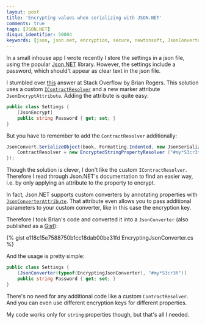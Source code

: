 ```yaml
---
layout: post
title: 'Encrypting values when serializing with JSON.NET'
comments: true
tags: [JSON.NET]
disqus_identifier: 50004
keywords: [json, json.net, encryption, secure, newtonsoft, JsonConverter]
---
```


In a small inhouse app I wrote recently I store the settings in a json file, using the
popular [Json.NET](http://www.newtonsoft.com/json) library. However, the settings
include a password, which should't appear as clear text in the json file.

I stumbled over [this](http://stackoverflow.com/a/29240043/4747) answer at Stack Overflow
by Brian Rogers. This solution uses a custom
[`IContractResolver`](http://www.newtonsoft.com/json/help/html/T_Newtonsoft_Json_Serialization_IContractResolver.htm)
and a new marker attribute `JsonEncryptAttribute`. Adding the attribute is quite easy:

```csharp
public class Settings {
    [JsonEncrypt]
    public string Password { get; set; }
}
```

But you have to remember to add the `ContractResolver` additionally:

```csharp
JsonConvert.SerializeObject(book, Formatting.Indented, new JsonSerializerSettings {
    ContractResolver = new EncryptedStringPropertyResolver ("#my*S3cr3t")
});
```

Though the solution is clever, I don't like the custom `IContractResolver`. Therefore
I read through Json.NET's documentation to find an easier way, i.e. by only applying
an attribute to the property to encrypt.

In fact, Json.NET supports custom converters by annotating properties with
[`JsonConverterAttribute`](http://www.newtonsoft.com/json/help/html/T_Newtonsoft_Json_JsonConverterAttribute.htm).
That attribute even allows you to pass additional parameters to your custom converter,
like in this case the encryption key.

Therefore I took Brian's code and converted it into a `JsonConverter` (also published as a
[Gist](https://gist.github.com/thoemmi/e118c15e7588750b1cc18dab00be31fd#file-encryptingjsonconverter-cs)):

{% gist e118c15e7588750b1cc18dab00be31fd EncryptingJsonConverter.cs %}

And the usage is pretty simple:

```csharp
public class Settings {
    [JsonConverter(typeof(EncryptingJsonConverter), "#my*S3cr3t")]
    public string Password { get; set; }
}
```

There's no need for any additional code like a custom `ContractResolver`.
And you can even use different encryption keys for different properties.

My code works only for `string` properties though, but that's all I needed.

